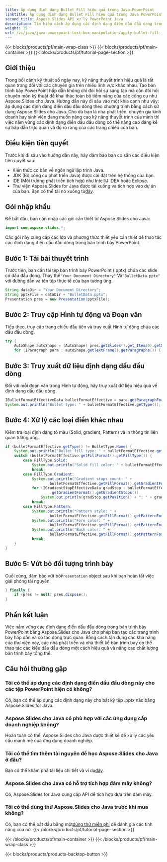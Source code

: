 ```yaml
---
title: Áp dụng định dạng Bullet Fill hiệu quả trong Java PowerPoint
linktitle: Áp dụng định dạng Bullet Fill hiệu quả trong Java PowerPoint
second_title: Aspose.Slides API xử lý PowerPoint Java
description: Tìm hiểu cách áp dụng các định dạng điền dấu đầu dòng trong Java PowerPoint bằng Aspose.Slides cho Java. Nắm vững các kiểu dấu đầu dòng và cải thiện bài thuyết trình của bạn.
weight: 15
url: /vi/java/java-powerpoint-text-box-manipulation/apply-bullet-fill-format-java-powerpoint/
---
```


{{< blocks/products/pf/main-wrap-class >}}
{{< blocks/products/pf/main-container >}}
{{< blocks/products/pf/tutorial-page-section >}}

## Giới thiệu
Trong bối cảnh kỹ thuật số ngày nay, kỹ năng thuyết trình hiệu quả là rất quan trọng đối với các chuyên gia trên nhiều lĩnh vực khác nhau. Tạo bản trình bày PowerPoint hấp dẫn không chỉ đòi hỏi sự sáng tạo mà còn đòi hỏi chuyên môn kỹ thuật để khai thác toàn bộ tiềm năng của các công cụ như Aspose.Slides cho Java. Hướng dẫn này đi sâu vào một khía cạnh như vậy: áp dụng các định dạng điền dấu đầu dòng theo chương trình bằng cách sử dụng Aspose.Slides cho Java. Cho dù bạn là nhà phát triển, chuyên gia kinh doanh hay sinh viên đang muốn nâng cao kỹ năng thuyết trình của mình thì việc nắm vững các định dạng điền dấu đầu dòng có thể nâng cao đáng kể sự hấp dẫn trực quan và độ rõ ràng của các trang chiếu của bạn.
## Điều kiện tiên quyết
Trước khi đi sâu vào hướng dẫn này, hãy đảm bảo bạn có sẵn các điều kiện tiên quyết sau:
- Kiến thức cơ bản về ngôn ngữ lập trình Java.
- JDK (Bộ công cụ phát triển Java) được cài đặt trên hệ thống của bạn.
- IDE (Môi trường phát triển tích hợp) như IntelliJ IDEA hoặc Eclipse.
-  Thư viện Aspose.Slides for Java được tải xuống và tích hợp vào dự án của bạn. Bạn có thể tải nó xuống từ[đây](https://releases.aspose.com/slides/java/).

## Gói nhập khẩu
Để bắt đầu, bạn cần nhập các gói cần thiết từ Aspose.Slides cho Java:
```java
import com.aspose.slides.*;
```
Các gói này cung cấp các lớp và phương thức thiết yếu cần thiết để thao tác các định dạng điền dấu đầu dòng trong bản trình bày PowerPoint.
## Bước 1: Tải bài thuyết trình
 Trước tiên, bạn cần tải tệp bản trình bày PowerPoint (.pptx) chứa các slide có dấu đầu dòng. Thay thế`"Your Document Directory"` Và`"BulletData.pptx"` với đường dẫn và tên tệp thực tế của bạn tương ứng.
```java
String dataDir = "Your Document Directory";
String pptxFile = dataDir + "BulletData.pptx";
Presentation pres = new Presentation(pptxFile);
```
## Bước 2: Truy cập Hình tự động và Đoạn văn
Tiếp theo, truy cập trang chiếu đầu tiên và truy xuất Hình tự động chứa các dấu đầu dòng.
```java
try {
    AutoShape autoShape = (AutoShape) pres.getSlides().get_Item(0).getShapes().get_Item(0);
    for (IParagraph para : autoShape.getTextFrame().getParagraphs()) {
```
## Bước 3: Truy xuất dữ liệu định dạng dấu đầu dòng
Đối với mỗi đoạn văn trong Hình tự động, hãy truy xuất dữ liệu hiệu quả về định dạng dấu đầu dòng.
```java
IBulletFormatEffectiveData bulletFormatEffective = para.getParagraphFormat().getBullet().getEffective();
System.out.println("Bullet type: " + bulletFormatEffective.getType());
```
## Bước 4: Xử lý các loại điền khác nhau
Kiểm tra loại định dạng tô màu (Solid, gradient, Pattern) và in thông tin liên quan tương ứng.
```java
if (bulletFormatEffective.getType() != BulletType.None) {
    System.out.println("Bullet fill type: " + bulletFormatEffective.getFillFormat().getFillType());
    switch (bulletFormatEffective.getFillFormat().getFillType()) {
        case FillType.Solid:
            System.out.println("Solid fill color: " + bulletFormatEffective.getFillFormat().getSolidFillColor());
            break;
        case FillType.Gradient:
            System.out.println("Gradient stops count: " +
                    bulletFormatEffective.getFillFormat().getGradientFormat().getGradientStops().size());
            for (IGradientStopEffectiveData gradStop : bulletFormatEffective.getFillFormat()
                    .getGradientFormat().getGradientStops())
                System.out.println(gradStop.getPosition() + ": " + gradStop.getColor());
            break;
        case FillType.Pattern:
            System.out.println("Pattern style: " +
                    bulletFormatEffective.getFillFormat().getPatternFormat().getPatternStyle());
            System.out.println("Fore color: " +
                    bulletFormatEffective.getFillFormat().getPatternFormat().getForeColor());
            System.out.println("Back color: " +
                    bulletFormatEffective.getFillFormat().getPatternFormat().getBackColor());
            break;
    }
}
```
## Bước 5: Vứt bỏ đối tượng trình bày
 Cuối cùng, đảm bảo vứt bỏ`Presentation` object sau khi bạn hoàn tất việc giải phóng tài nguyên.
```java
} finally {
    if (pres != null) pres.dispose();
}
```
## Phần kết luận
Việc nắm vững các định dạng điền dấu đầu dòng trong bản trình bày PowerPoint bằng Aspose.Slides cho Java cho phép bạn tạo các trang trình bày hấp dẫn và có tác động trực quan. Bằng cách tận dụng các khả năng của thư viện này, các nhà phát triển và nhà thiết kế bản trình bày có thể thao tác các kiểu dấu đầu dòng một cách hiệu quả và nâng cao chất lượng bản trình bày tổng thể.

## Câu hỏi thường gặp
### Tôi có thể áp dụng các định dạng điền dấu đầu dòng này cho các tệp PowerPoint hiện có không?
Có, bạn có thể áp dụng các định dạng này cho bất kỳ tệp .pptx nào bằng Aspose.Slides for Java.
### Aspose.Slides cho Java có phù hợp với các ứng dụng cấp doanh nghiệp không?
Hoàn toàn có thể, Aspose.Slides cho Java được thiết kế để xử lý các yêu cầu mạnh mẽ của ứng dụng doanh nghiệp.
### Tôi có thể tìm thêm tài nguyên để học Aspose.Slides cho Java ở đâu?
 Bạn có thể khám phá tài liệu chi tiết và ví dụ[đây](https://reference.aspose.com/slides/java/).
### Aspose.Slides cho Java có hỗ trợ tích hợp đám mây không?
Có, Aspose.Slides for Java cung cấp API để tích hợp dựa trên đám mây.
### Tôi có thể dùng thử Aspose.Slides cho Java trước khi mua không?
 Có, bạn có thể bắt đầu bằng một[dùng thử miễn phí](https://releases.aspose.com/) để đánh giá các tính năng của nó.
{{< /blocks/products/pf/tutorial-page-section >}}

{{< /blocks/products/pf/main-container >}}
{{< /blocks/products/pf/main-wrap-class >}}

{{< blocks/products/products-backtop-button >}}
